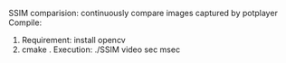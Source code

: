 SSIM comparision: continuously compare images captured by potplayer
Compile:
1. Requirement: install opencv
2. cmake .
Execution:
./SSIM video sec msec
